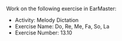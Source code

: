 Work on the following exercise in EarMaster:
- Activity: Melody Dictation
- Exercise Name: Do, Re, Me, Fa, So, La
- Exercise Number: 13.10
